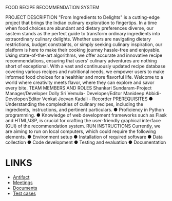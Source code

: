 FOOD RECIPE RECOMMENDATION SYSTEM

PROJECT DESCRIPTION
"From Ingredients to Delights" is a cutting-edge project that brings the Indian culinary exploration to fingertips. In a time when food choices are abundant and dietary preferences diverse, our system stands as the perfect guide to transform ordinary ingredients into extraordinary culinary delights. Whether users are navigating dietary restrictions, budget constraints, or simply seeking culinary inspiration, our platform is here to make their cooking journey hassle-free and enjoyable. Using state-of-the-art algorithms, we offer accurate and innovative recipe recommendations, ensuring that users' culinary adventures are nothing short of exceptional. With a vast and continuously updated recipe database covering various recipes and nutritional needs, we empower users to make informed food choices for a healthier and more flavorful life. Welcome to a world where creativity meets flavor, where they can explore and savor every bite.
TEAM MEMBERS AND ROLES
Shankari Sundaram-Project Manager/Developer
Dolly Sri Vemula- Developer/Editor
Manideep Abbidi- Developer/Editor
Venkat Jeevan Kadali - Recorder
PREREQUISITES
●	Understanding the complexities of culinary recipes, including the ingredients, instructions, and pertinent particulars.
●	Proficiency in Python programming.
●	Knowledge of web development frameworks such as Flask and HTML/JSP, is crucial for crafting the user-friendly graphical interface (GUI) of the recommendation system.
RUN INSTRUCTIONS
Currently, we are aiming to run on local computers, which could require the following elements.
●	Environment setup
●	Installation of required software
●	Data collection
●	Code development
●	Testing and evaluation
●	Documentation

# LINKS
* [Antifact]( https://github.com/shankymurali/GVSU-CIS-641-4WIZ/tree/main/artifacts)
* [Meetings]( https://github.com/shankymurali/GVSU-CIS-641-4WIZ/tree/main/meetings)
* [Documents]( https://github.com/shankymurali/GVSU-CIS-641-4WIZ/tree/main/docs)
* [Test cases]( https://github.com/shankymurali/GVSU-CIS-641-4WIZ/tree/main/tests)

